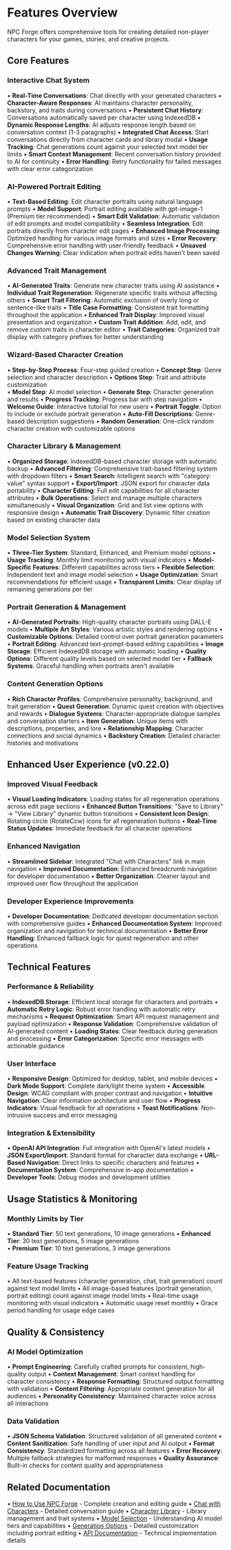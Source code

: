 # Features Overview

NPC Forge offers comprehensive tools for creating detailed non-player characters for your games, stories, and creative projects.

## Core Features

### Interactive Chat System

• **Real-Time Conversations**: Chat directly with your generated characters
• **Character-Aware Responses**: AI maintains character personality, backstory, and traits during conversations
• **Persistent Chat History**: Conversations automatically saved per character using IndexedDB
• **Dynamic Response Lengths**: AI adjusts response length based on conversation context (1-3 paragraphs)
• **Integrated Chat Access**: Start conversations directly from character cards and library modal
• **Usage Tracking**: Chat generations count against your selected text model tier limits
• **Smart Context Management**: Recent conversation history provided to AI for continuity
• **Error Handling**: Retry functionality for failed messages with clear error categorization

### AI-Powered Portrait Editing

• **Text-Based Editing**: Edit character portraits using natural language prompts
• **Model Support**: Portrait editing available with gpt-image-1 (Premium tier recommended)
• **Smart Edit Validation**: Automatic validation of edit prompts and model compatibility
• **Seamless Integration**: Edit portraits directly from character edit pages
• **Enhanced Image Processing**: Optimized handling for various image formats and sizes
• **Error Recovery**: Comprehensive error handling with user-friendly feedback
• **Unsaved Changes Warning**: Clear indication when portrait edits haven't been saved

### Advanced Trait Management

• **AI-Generated Traits**: Generate new character traits using AI assistance
• **Individual Trait Regeneration**: Regenerate specific traits without affecting others
• **Smart Trait Filtering**: Automatic exclusion of overly long or sentence-like traits
• **Title Case Formatting**: Consistent trait formatting throughout the application
• **Enhanced Trait Display**: Improved visual presentation and organization
• **Custom Trait Addition**: Add, edit, and remove custom traits in character editor
• **Trait Categories**: Organized trait display with category prefixes for better understanding

### Wizard-Based Character Creation

• **Step-by-Step Process**: Four-step guided creation
  • **Concept Step**: Genre selection and character description
  • **Options Step**: Trait and attribute customization  
  • **Model Step**: AI model selection
  • **Generate Step**: Character generation and results
• **Progress Tracking**: Progress bar with step navigation
• **Welcome Guide**: Interactive tutorial for new users
• **Portrait Toggle**: Option to include or exclude portrait generation
• **Auto-Fill Descriptions**: Genre-based description suggestions
• **Random Generation**: One-click random character creation with customizable options

### Character Library & Management

• **Organized Storage**: IndexedDB-based character storage with automatic backup
• **Advanced Filtering**: Comprehensive trait-based filtering system with dropdown filters
• **Smart Search**: Intelligent search with "category: value" syntax support
• **Export/Import**: JSON export for character data portability
• **Character Editing**: Full edit capabilities for all character attributes
• **Bulk Operations**: Select and manage multiple characters simultaneously
• **Visual Organization**: Grid and list view options with responsive design
• **Automatic Trait Discovery**: Dynamic filter creation based on existing character data

### Model Selection System

• **Three-Tier System**: Standard, Enhanced, and Premium model options
• **Usage Tracking**: Monthly limit monitoring with visual indicators
• **Model-Specific Features**: Different capabilities across tiers
• **Flexible Selection**: Independent text and image model selection
• **Usage Optimization**: Smart recommendations for efficient usage
• **Transparent Limits**: Clear display of remaining generations per tier

### Portrait Generation & Management

• **AI-Generated Portraits**: High-quality character portraits using DALL-E models
• **Multiple Art Styles**: Various artistic styles and rendering options
• **Customizable Options**: Detailed control over portrait generation parameters
• **Portrait Editing**: Advanced text-prompt-based editing capabilities
• **Image Storage**: Efficient IndexedDB storage with automatic loading
• **Quality Options**: Different quality levels based on selected model tier
• **Fallback Systems**: Graceful handling when portraits aren't available

### Content Generation Options

• **Rich Character Profiles**: Comprehensive personality, background, and trait generation
• **Quest Generation**: Dynamic quest creation with objectives and rewards
• **Dialogue Systems**: Character-appropriate dialogue samples and conversation starters
• **Item Generation**: Unique items with descriptions, properties, and lore
• **Relationship Mapping**: Character connections and social dynamics
• **Backstory Creation**: Detailed character histories and motivations

## Enhanced User Experience (v0.22.0)

### Improved Visual Feedback

• **Visual Loading Indicators**: Loading states for all regeneration operations across edit page sections
• **Enhanced Button Transitions**: "Save to Library" → "View Library" dynamic button transitions
• **Consistent Icon Design**: Rotating circle (RotateCcw) icons for all regeneration buttons
• **Real-Time Status Updates**: Immediate feedback for all character operations

### Enhanced Navigation

• **Streamlined Sidebar**: Integrated "Chat with Characters" link in main navigation
• **Improved Documentation**: Enhanced breadcrumb navigation for developer documentation
• **Better Organization**: Cleaner layout and improved user flow throughout the application

### Developer Experience Improvements

• **Developer Documentation**: Dedicated developer documentation section with comprehensive guides
• **Enhanced Documentation System**: Improved organization and navigation for technical documentation
• **Better Error Handling**: Enhanced fallback logic for quest regeneration and other operations

## Technical Features

### Performance & Reliability

• **IndexedDB Storage**: Efficient local storage for characters and portraits
• **Automatic Retry Logic**: Robust error handling with automatic retry mechanisms
• **Request Optimization**: Smart API request management and payload optimization
• **Response Validation**: Comprehensive validation of AI-generated content
• **Loading States**: Clear feedback during generation and processing
• **Error Categorization**: Specific error messages with actionable guidance

### User Interface

• **Responsive Design**: Optimized for desktop, tablet, and mobile devices
• **Dark Mode Support**: Complete dark/light theme system
• **Accessible Design**: WCAG compliant with proper contrast and navigation
• **Intuitive Navigation**: Clear information architecture and user flow
• **Progress Indicators**: Visual feedback for all operations
• **Toast Notifications**: Non-intrusive success and error messaging

### Integration & Extensibility

• **OpenAI API Integration**: Full integration with OpenAI's latest models
• **JSON Export/Import**: Standard format for character data exchange
• **URL-Based Navigation**: Direct links to specific characters and features
• **Documentation System**: Comprehensive in-app documentation
• **Developer Tools**: Debug modes and development utilities

## Usage Statistics & Monitoring

### Monthly Limits by Tier

• **Standard Tier**: 50 text generations, 10 image generations
• **Enhanced Tier**: 30 text generations, 5 image generations  
• **Premium Tier**: 10 text generations, 3 image generations

### Feature Usage Tracking

• All text-based features (character generation, chat, trait generation) count against text model limits
• All image-based features (portrait generation, portrait editing) count against image model limits
• Real-time usage monitoring with visual indicators
• Automatic usage reset monthly
• Grace period handling for usage edge cases

## Quality & Consistency

### AI Model Optimization

• **Prompt Engineering**: Carefully crafted prompts for consistent, high-quality output
• **Context Management**: Smart context handling for character consistency
• **Response Formatting**: Structured output formatting with validation
• **Content Filtering**: Appropriate content generation for all audiences
• **Personality Consistency**: Maintained character voice across all interactions

### Data Validation

• **JSON Schema Validation**: Structured validation of all generated content
• **Content Sanitization**: Safe handling of user input and AI output
• **Format Consistency**: Standardized formatting across all features
• **Error Recovery**: Multiple fallback strategies for malformed responses
• **Quality Assurance**: Built-in checks for content quality and appropriateness

## Related Documentation

• [How to Use NPC Forge](/docs/how-to-use) - Complete creation and editing guide
• [Chat with Characters](/docs/chat) - Detailed conversation guide
• [Character Library](/docs/library) - Library management and trait systems
• [Model Selection](/docs/models) - Understanding AI model tiers and capabilities
• [Generation Options](/docs/generation-options) - Detailed customization including portrait editing
• [API Documentation](/docs/api) - Technical implementation details
